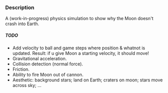 ### Description
A (work-in-progress) physics simulation to show why the Moon doesn't crash into Earth.

##### TODO
* Add velocity to ball and game steps where position & whatnot is updated. Result: if u give Moon a starting velocity, it should move!
* Gravitational acceleration.
* Collision detection (normal force).
* Friction.
* Ability to fire Moon out of cannon.
* Aesthetic: background stars; land on Earth; craters on moon; stars move across sky; ...
